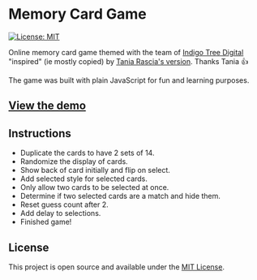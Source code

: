 # Memory Card Game

[![License: MIT](https://img.shields.io/badge/License-MIT-blue.svg)](https://opensource.org/licenses/MIT)

Online memory card game themed with the team of [Indigo Tree Digital](https://indigotree.co.uk/meet-the-team/) "inspired" (ie mostly copied) by [Tania Rascia's version](https://github.com/taniarascia/memory). Thanks Tania 👍

The game was built with plain JavaScript for fun and learning purposes.

## [View the demo](#)

## Instructions

- Duplicate the cards to have 2 sets of 14.
- Randomize the display of cards.
- Show back of card initially and flip on select.
- Add selected style for selected cards.
- Only allow two cards to be selected at once.
- Determine if two selected cards are a match and hide them.
- Reset guess count after 2.
- Add delay to selections.
- Finished game!

## License

This project is open source and available under the [MIT License](LICENSE).
